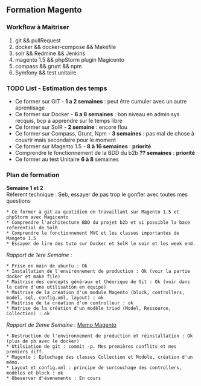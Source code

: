 ## Formation Magento


### Workflow à Maitriser

1. git && pullRequest     
2. docker && docker-compose && Makefile     
3. solr && Redmine && Jenkins     
4. magento 1.5 && phpStorm plugin Magicento      
5. compass && grunt && npm     
6. Symfony && test unitaire     


###  TODO List - Estimation des temps
    
- Ce former sur GIT  -  __1 a 2 semaines__ : peut être cumuler avec un autre aprentisage    
- Ce former sur Docker  - __6 a 8 semaines__ : bon niveau en admin sys recquis, bcp à apprendre sur le temps libre   
- Ce former sur SolR - __2 semaine__ : encore flou    
- Ce former sur Compass, Grunt, Npm - __3 semaines__ : pas mal de chose à couvrir mais secondaire pour le moment     
- Ce former sur Magento 1.5 - __8 à 16 semaines__ : __priorité__     
- Comprendre le fonctionnement de la BDD du b2b __?? semaines__ : __priorité__     
- Ce former au test Unitaire  __6 à 8__ semaines     


### Plan de formation


__Semaine 1 et 2__        
Réferent technique : Seb, essayer de pas trop le gonfler avec toutes mes questions    

	* Ce former à git au quotidien en travaillant sur Magento 1.5 et phpStorm avec Magicento    
	* Comprendre l'architecture BDD du projet b2b et si possible la base referential de SolR    
	* Comprendre le fonctionnement MVC et les classes importantes de Mangeto 1.5    
	* Essayer de lire des tuto sur Docker et SolR le soir et les week end.     


_Rapport de 1ere Semaine_ :

	* Prise en main de ubuntu : Ok       
	* Installation de l'environnement de production : Ok (voir la partie docker et make file)       
	* Maitrise des concepts généraux et théorique de Git : Ok (voir dans le cadre d'une utilisation en équipe)     
	* Maitrise de la création d'un module Magento (block, controllers, model, sql, config.xml, layout) : ok      
	* Maitrise de la création d'un controlleur : ok      
	* Matrise de la création d'un modèle triad (Model, Ressource, Collection) : ok        
      
_Rapport de 2eme Semaine_ :  [Memo Magento](magento.md)
      
	* Destruction de l'environnement de production et réinstallation : Ok (plus de pb avec le docker)      
	* Utilsiation de git : commit -p. Mes premières conflits et mes premiers diff.  
	* Magento : Epluchage des classes Collection et Modele, création d'un mémo. 
	* Layout et config.xml : principe de surcouchage des controllers, modèles et block : ok
	* Obeserver d'évenements : En cours   
